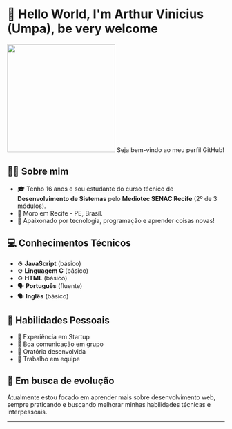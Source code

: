# 👋 Hello World, I'm Arthur Vinicius (Umpa), be very welcome
<img src="https://i.pinimg.com/originals/d0/19/f8/d019f8f48b87a4656474797ddd875eb1.gif" width="250px">
Seja bem-vindo ao meu perfil GitHub!

## 👨‍🎓 Sobre mim

- 🎓 Tenho 16 anos e sou estudante do curso técnico de **Desenvolvimento de Sistemas** pelo **Mediotec SENAC Recife** (2º de 3 módulos).
- 📍 Moro em Recife - PE, Brasil.
- 🧠 Apaixonado por tecnologia, programação e aprender coisas novas!

## 💻 Conhecimentos Técnicos

- ⚙️ **JavaScript** (básico)
- ⚙️ **Linguagem C** (básico)
- ⚙️ **HTML** (básico)
- 🗣️ **Português** (fluente)
- 🗣️ **Inglês** (básico)

## 🧩 Habilidades Pessoais

- 🧠 Experiência em Startup
- 💬 Boa comunicação em grupo
- 🎤 Oratória desenvolvida
- 🤝 Trabalho em equipe

## 🚀 Em busca de evolução

Atualmente estou focado em aprender mais sobre desenvolvimento web, sempre praticando e buscando melhorar minhas habilidades técnicas e interpessoais.

---



